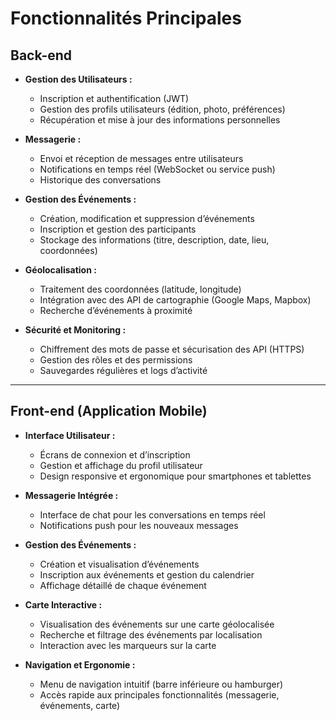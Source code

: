 # Fonctionnalités Principales

## Back-end

- **Gestion des Utilisateurs :**
    - Inscription et authentification (JWT)
    - Gestion des profils utilisateurs (édition, photo, préférences)
    - Récupération et mise à jour des informations personnelles

- **Messagerie :**
    - Envoi et réception de messages entre utilisateurs
    - Notifications en temps réel (WebSocket ou service push)
    - Historique des conversations

- **Gestion des Événements :**
    - Création, modification et suppression d’événements
    - Inscription et gestion des participants
    - Stockage des informations (titre, description, date, lieu, coordonnées)

- **Géolocalisation :**
    - Traitement des coordonnées (latitude, longitude)
    - Intégration avec des API de cartographie (Google Maps, Mapbox)
    - Recherche d’événements à proximité

- **Sécurité et Monitoring :**
    - Chiffrement des mots de passe et sécurisation des API (HTTPS)
    - Gestion des rôles et des permissions
    - Sauvegardes régulières et logs d’activité

---

## Front-end (Application Mobile)

- **Interface Utilisateur :**
    - Écrans de connexion et d’inscription
    - Gestion et affichage du profil utilisateur
    - Design responsive et ergonomique pour smartphones et tablettes

- **Messagerie Intégrée :**
    - Interface de chat pour les conversations en temps réel
    - Notifications push pour les nouveaux messages

- **Gestion des Événements :**
    - Création et visualisation d’événements
    - Inscription aux événements et gestion du calendrier
    - Affichage détaillé de chaque événement

- **Carte Interactive :**
    - Visualisation des événements sur une carte géolocalisée
    - Recherche et filtrage des événements par localisation
    - Interaction avec les marqueurs sur la carte

- **Navigation et Ergonomie :**
    - Menu de navigation intuitif (barre inférieure ou hamburger)
    - Accès rapide aux principales fonctionnalités (messagerie, événements, carte)
